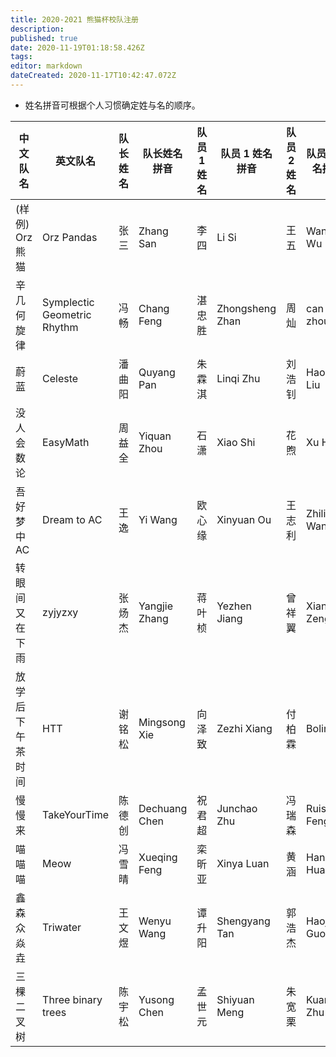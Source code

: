 ```yaml
---
title: 2020-2021 熊猫杯校队注册
description: 
published: true
date: 2020-11-19T01:18:58.426Z
tags: 
editor: markdown
dateCreated: 2020-11-17T10:42:47.072Z
---
```



* 姓名拼音可根据个人习惯确定姓与名的顺序。

| 中文队名 | 英文队名 | 队长姓名 | 队长姓名拼音 | 队员 1 姓名 | 队员 1 姓名拼音 | 队员 2 姓名 | 队员 2 姓名拼音 |
|-|-|-|-|-|-|-|-|
| (样例) Orz 熊猫 | Orz Pandas | 张三 | Zhang San | 李四 | Li Si | 王五 | Wang Wu |
| 辛几何旋律 | Symplectic Geometric Rhythm | 冯畅 | Chang Feng | 湛忠胜 | Zhongsheng Zhan | 周灿 | can zhou |
| 蔚蓝 | Celeste | 潘曲阳 | Quyang Pan | 朱霖淇 | Linqi Zhu | 刘浩钊 | Haozhao Liu |
| 没人会数论 | EasyMath | 周益全 | Yiquan Zhou | 石潇 | Xiao Shi | 花煦 | Xu Hua |
| 吾好梦中AC | Dream to AC | 王逸 | Yi Wang | 欧心缘 | Xinyuan Ou | 王志利 | Zhili Wang |
| 转眼间又在下雨 | zyjyzxy | 张炀杰 | Yangjie Zhang | 蒋叶桢 | Yezhen Jiang| 曾祥翼 | Xiangyi Zeng |
| 放学后下午茶时间 | HTT | 谢铭松 | Mingsong Xie | 向泽致 | Zezhi Xiang | 付柏霖 | Bolin Fu |
| 慢慢来 | TakeYourTime | 陈德创 | Dechuang Chen | 祝君超 | Junchao Zhu | 冯瑞森 | Ruisen Feng |
| 喵喵喵 | Meow | 冯雪晴 | Xueqing Feng | 栾昕亚 | Xinya Luan | 黄涵 | Han Huang |
| 鑫森众焱垚 | Triwater | 王文煜 | Wenyu Wang | 谭升阳 | Shengyang Tan | 郭浩杰 | Haojie Guo |
| 三棵二叉树 | Three binary trees | 陈宇松 | Yusong Chen | 孟世元 | Shiyuan Meng | 朱宽栗 | Kuanli Zhu |